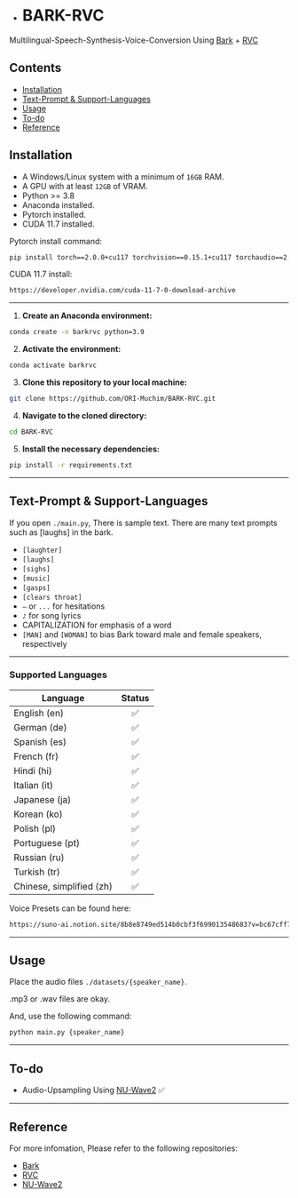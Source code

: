 - # BARK-RVC

Multilingual-Speech-Synthesis-Voice-Conversion Using [Bark](https://github.com/suno-ai/bark) + [RVC](https://github.com/RVC-Project/Retrieval-based-Voice-Conversion-WebUI)

## Contents
- [Installation](#installation)
- [Text-Prompt & Support-Languages](#text-prompt--support-languages)
- [Usage](#usage)
- [To-do](#to-do)
- [Reference](#reference)

## Installation
- A Windows/Linux system with a minimum of `16GB` RAM.
- A GPU with at least `12GB` of VRAM.
- Python >= 3.8
- Anaconda installed.
- Pytorch installed.
- CUDA 11.7 installed.

Pytorch install command:
```sh
pip install torch==2.0.0+cu117 torchvision==0.15.1+cu117 torchaudio==2.0.1 --index-url https://download.pytorch.org/whl/cu117
```

CUDA 11.7 install:
```sh
https://developer.nvidia.com/cuda-11-7-0-download-archive
```

---

1. **Create an Anaconda environment:**

```sh
conda create -n barkrvc python=3.9
```

2. **Activate the environment:**

```sh
conda activate barkrvc
```

3. **Clone this repository to your local machine:**

```sh
git clone https://github.com/ORI-Muchim/BARK-RVC.git
```

4. **Navigate to the cloned directory:**

```sh
cd BARK-RVC
```

5. **Install the necessary dependencies:**

```sh
pip install -r requirements.txt
```

---

## Text-Prompt & Support-Languages

If you open `./main.py`, There is sample text. There are many text prompts such as [laughs] in the bark.

- `[laughter]`
- `[laughs]`
- `[sighs]`
- `[music]`
- `[gasps]`
- `[clears throat]`
- `—` or `...` for hesitations
- `♪` for song lyrics
- CAPITALIZATION for emphasis of a word
- `[MAN]` and `[WOMAN]` to bias Bark toward male and female speakers, respectively

---

### Supported Languages

| Language | Status |
| --- | :---: |
| English (en) | ✅ |
| German (de) | ✅ |
| Spanish (es) | ✅ |
| French (fr) | ✅ |
| Hindi (hi) | ✅ |
| Italian (it) | ✅ |
| Japanese (ja) | ✅ |
| Korean (ko) | ✅ |
| Polish (pl) | ✅ |
| Portuguese (pt) | ✅ |
| Russian (ru) | ✅ |
| Turkish (tr) | ✅ |
| Chinese, simplified (zh) | ✅ |

Voice Presets can be found here:
```sh
https://suno-ai.notion.site/8b8e8749ed514b0cbf3f699013548683?v=bc67cff786b04b50b3ceb756fd05f68c
```

---

## Usage

Place the audio files `./datasets/{speaker_name}`.

.mp3 or .wav files are okay.


And, use the following command:

```sh
python main.py {speaker_name}
```

---

## To-do
- Audio-Upsampling Using [NU-Wave2](https://github.com/mindslab-ai/nuwave2) ✅

---

## Reference

For more infomation, Please refer to the following repositories:
- [Bark](https://github.com/suno-ai/bark)
- [RVC](https://github.com/RVC-Project/Retrieval-based-Voice-Conversion-WebUI)
- [NU-Wave2](https://github.com/mindslab-ai/nuwave2)
